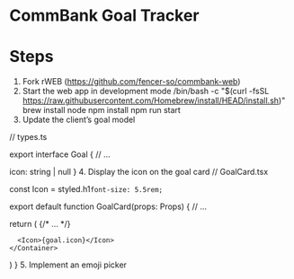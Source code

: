 # CommBank Goal Tracker
# Steps
1. Fork rWEB (https://github.com/fencer-so/commbank-web)
2. Start the web app in development mode
/bin/bash -c "$(curl -fsSL https://raw.githubusercontent.com/Homebrew/install/HEAD/install.sh)"
brew install node
npm install
npm run start
3. Update the client’s goal model

// types.ts

export interface Goal {
  // ...

  icon: string | null
}
4. Display the icon on the goal card
// GoalCard.tsx

const Icon = styled.h1`
  font-size: 5.5rem;
`

export default function GoalCard(props: Props) {
  // ...

  return (
    <Container key={goal.id} onClick={onClick}>
      {/* ... */}

      <Icon>{goal.icon}</Icon>
    </Container>
  )
}
5. Implement an emoji picker